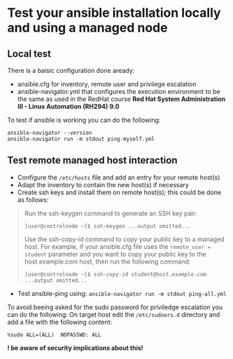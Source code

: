 # Test your ansible installation locally and using a managed node

## Local test

There is a baisic configuration done aready:

 - ansible.cfg for inventory, remote user and privilege escalation
 - ansible-navigator.yml that configures the execution environment to be the same as used in the RedHat course **Red Hat System Administration III - Linux Automation (RH294) 9.0**

To test if ansible is working you can do the following:

    ansible-navigator --version
    ansible-navigator run -m stdout ping-myself.yml

## Test remote managed host interaction

 - Configure the `/etc/hosts` file and add an entry for your remote host(s)
 - Adapt the inventory to contain the new host(s) if necessary
 - Create ssh keys and install them on remote host(s); this could be done as follows: 

> Run the ssh-keygen command to generate an SSH key pair:
> 
> `[user@controlnode ~]$ ssh-keygen ...output omitted...`
> 
> Use the ssh-copy-id command to copy your public key to a managed host.
> For example, if your ansible.cfg file uses the `remote_user = student`
> parameter and you want to copy your public key to the host.example.com
> host, then run the following command:
> 
> `[user@controlnode ~]$ ssh-copy-id student@host.example.com ...output omitted...`

 - Test ansible-ping using:
`ansible-navigator run -m stdout ping-all.yml`

To avoid beeing asked for the sudo password for priviledge escalation you can do the following:
On target host edit the `/etc/sudoers.d` directory and add a file with the following content:

    %sudo ALL=(ALL)  NOPASSWD: ALL
**! be aware of security implications about this!**
